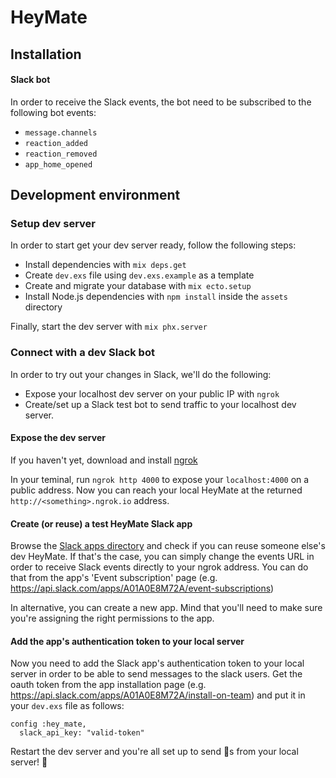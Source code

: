 # HeyMate

## Installation

#### Slack bot

In order to receive the Slack events, the bot need to be subscribed to the following bot events:

- `message.channels`
- `reaction_added`
- `reaction_removed`
- `app_home_opened`

## Development environment

### Setup dev server

In order to start get your dev server ready, follow the following steps:

- Install dependencies with `mix deps.get`
- Create `dev.exs` file using `dev.exs.example` as a template
- Create and migrate your database with `mix ecto.setup`
- Install Node.js dependencies with `npm install` inside the `assets` directory

Finally, start the dev server with `mix phx.server`

### Connect with a dev Slack bot

In order to try out your changes in Slack, we'll do the following:

- Expose your localhost dev server on your public IP with `ngrok`
- Create/set up a Slack test bot to send traffic to your localhost dev server.

#### Expose the dev server

If you haven't yet, download and install [ngrok](https://ngrok.com/)

In your teminal, run `ngrok http 4000` to expose your `localhost:4000` on a public address.
Now you can reach your local HeyMate at the returned `http://<something>.ngrok.io` address.

#### Create (or reuse) a test HeyMate Slack app

Browse the [Slack apps directory](https://api.slack.com/apps) and check if you can reuse someone else's dev HeyMate.
If that's the case, you can simply change the events URL in order to receive Slack events directly to your ngrok address.
You can do that from the app's 'Event subscription' page (e.g. https://api.slack.com/apps/A01A0E8M72A/event-subscriptions)

In alternative, you can create a new app. Mind that you'll need to make sure you're assigning the right permissions to the app.

#### Add the app's authentication token to your local server

Now you need to add the Slack app's authentication token to your local server in order to be able to send messages to the slack users.
Get the oauth token from the app installation page (e.g. https://api.slack.com/apps/A01A0E8M72A/install-on-team) and put it in your `dev.exs` file as follows:

```
config :hey_mate,
  slack_api_key: "valid-token"
```

Restart the dev server and you're all set up to send 🌯s from your local server! :tada:
